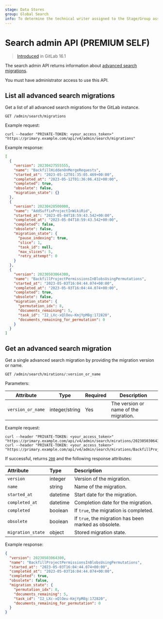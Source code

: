 ```yaml
---
stage: Data Stores
group: Global Search
info: To determine the technical writer assigned to the Stage/Group associated with this page, see https://about.gitlab.com/handbook/engineering/ux/technical-writing/#assignments
---
```


# Search admin API **(PREMIUM SELF)**

> [Introduced](https://gitlab.com/gitlab-org/gitlab/-/merge_requests/120751) in GitLab 16.1

The search admin API returns information about [advanced search migrations](../integration/advanced_search/elasticsearch.md#advanced-search-migrations).

You must have administrator access to use this API.

## List all advanced search migrations

Get a list of all advanced search migrations for the GitLab instance.

```plaintext
GET /admin/search/migrations
```

Example request:

```shell
curl --header "PRIVATE-TOKEN: <your_access_token>" "https://primary.example.com/api/v4/admin/search/migrations"
```

Example response:

```json
[
  {
    "version": 20230427555555,
    "name": "BackfillHiddenOnMergeRequests",
    "started_at": "2023-05-12T01:35:05.469+00:00",
    "completed_at": "2023-05-12T01:36:06.432+00:00",
    "completed": true,
    "obsolete": false,
    "migration_state": {}
  },
  {
    "version": 20230428500000,
    "name": "AddSuffixProjectInWikiRid",
    "started_at": "2023-05-04T18:59:43.542+00:00",
    "completed_at": "2023-05-04T18:59:43.542+00:00",
    "completed": false,
    "obsolete": false,
    "migration_state": {
      "pause_indexing": true,
      "slice": 1,
      "task_id": null,
      "max_slices": 5,
      "retry_attempt": 0
    }
  },
  {
    "version": 20230503064300,
    "name": "BackfillProjectPermissionsInBlobsUsingPermutations",
    "started_at": "2023-05-03T16:04:44.074+00:00",
    "completed_at": "2023-05-03T16:04:44.074+00:00",
    "completed": true,
    "obsolete": false,
    "migration_state": {
      "permutation_idx": 8,
      "documents_remaining": 5,
      "task_id": "I2_LXc-xQlOeu-KmjYpM8g:172820",
      "documents_remaining_for_permutation": 0
    }
  }
]
```

## Get an advanced search migration

Get a single advanced search migration by providing the migration version or name.

```plaintext
GET /admin/search/mirations/:version_or_name
```

Parameters:

| Attribute         | Type           | Required | Description                          |
|-------------------|----------------|----------|--------------------------------------|
| `version_or_name` | integer/string | Yes      | The version or name of the migration. |

Example request:

```shell
curl --header "PRIVATE-TOKEN: <your_access_token>" "https://primary.example.com/api/v4/admin/search/mirations/20230503064300"
curl --header "PRIVATE-TOKEN: <your_access_token>" "https://primary.example.com/api/v4/admin/search/mirations/BackfillProjectPermissionsInBlobsUsingPermutations"
```

If successful, returns [`200`](rest/index.md#status-codes) and the following
response attributes:

| Attribute         | Type     | Description                                           |
|:------------------|:---------|:------------------------------------------------------|
| `version`         | integer  | Version of the migration.                             |
| `name`            | string   | Name of the migration.                                |
| `started_at`      | datetime | Start date for the migration.                         |
| `completed_at`    | datetime | Completion date for the migration.                    |
| `completed`       | boolean  | If `true`, the migration is completed.                |
| `obsolete`        | boolean  | If `true`, the migration has been marked as obsolete. |
| `migration_state` | object   | Stored migration state.                               |

Example response:

```json
{
  "version": 20230503064300,
  "name": "BackfillProjectPermissionsInBlobsUsingPermutations",
  "started_at": "2023-05-03T16:04:44.074+00:00",
  "completed_at": "2023-05-03T16:04:44.074+00:00",
  "completed": true,
  "obsolete": false,
  "migration_state": {
    "permutation_idx": 8,
    "documents_remaining": 5,
    "task_id": "I2_LXc-xQlOeu-KmjYpM8g:172820",
    "documents_remaining_for_permutation": 0
  }
}
```
